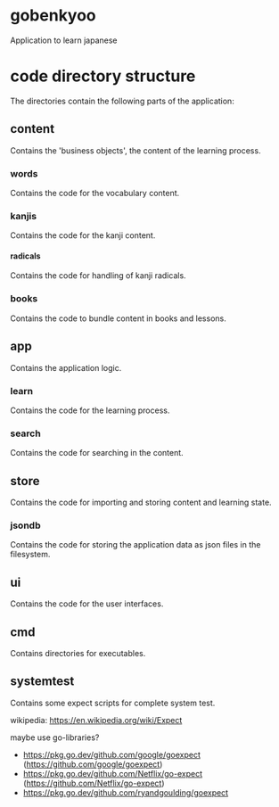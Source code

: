 # gobenkyoo
Application to learn japanese

# code directory structure
The directories contain the following parts of the application:

## content
Contains the 'business objects', the content of the learning process.

### words
Contains the code for the vocabulary content.

### kanjis
Contains the code for the kanji content.

#### radicals
Contains the code for handling of kanji radicals.

### books
Contains the code to bundle content in books and lessons.

## app
Contains the application logic.

### learn
Contains the code for the learning process.

### search
Contains the code for searching in the content.

## store
Contains the code for importing and storing content and learning state.

### jsondb
Contains the code for storing the application data as json files
in the filesystem.

## ui
Contains the code for the user interfaces.

## cmd
Contains directories for executables.

## systemtest
Contains some expect scripts for complete system test.

wikipedia: https://en.wikipedia.org/wiki/Expect

maybe use go-libraries?

* https://pkg.go.dev/github.com/google/goexpect (https://github.com/google/goexpect)
* https://pkg.go.dev/github.com/Netflix/go-expect (https://github.com/Netflix/go-expect)
* https://pkg.go.dev/github.com/ryandgoulding/goexpect


